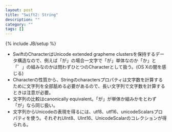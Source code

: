 ```yaml
---
layout: post
title: "Swift2: String"
description: ""
category: ""
tags: []
---
```

{% include JB/setup %}

* SwiftのCharacterはUnicode extended grapheme clustersを保持するデータ構造なので、例えば「が」の場合一文字で「が」単体なのか「か」と「゛」の組みなのかは問わずひとつのCharacterとして扱う。(OS Xの闇を感じる)
* Characterの性質から、Stringのcharactersプロパティは文字数を計算するために文字列を全部舐める必要があるので、長い文字列で文字数を計算するときは注意が必要。
* 文字列の比較はcanonically equivalent。「が」が単体か組みかをとわず「が」なら同じ扱い。
* 文字列からUnicodeの表現を得るには、utf8、utf16、unicodeScalarsプロパティを使う。それぞれUInt8、UInt16、UnicodeScalarのコレクションが得られる。

